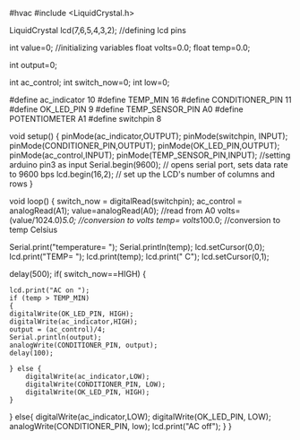 #hvac
#include <LiquidCrystal.h>

LiquidCrystal lcd(7,6,5,4,3,2);   //defining lcd pins

int value=0; //initializing variables
float volts=0.0; 
float temp=0.0;

int output=0;

int ac_control;
int switch_now=0;
int low=0;

#define ac_indicator 10
#define TEMP_MIN  16
#define CONDITIONER_PIN   11
#define OK_LED_PIN    	9
#define TEMP_SENSOR_PIN	A0
#define POTENTIOMETER A1
#define switchpin 8

void setup()
{
  pinMode(ac_indicator,OUTPUT);
  pinMode(switchpin, INPUT);
  pinMode(CONDITIONER_PIN,OUTPUT);
  pinMode(OK_LED_PIN,OUTPUT); 
  pinMode(ac_control,INPUT);
  pinMode(TEMP_SENSOR_PIN,INPUT);      //setting arduino pin3 as input
  Serial.begin(9600);   // opens serial port, sets data rate to 9600 bps
  lcd.begin(16,2);      // set up the LCD's number of columns and rows
}

void loop()
{
  switch_now = digitalRead(switchpin);
  ac_control = analogRead(A1);
  value=analogRead(A0);			  //read from A0
  volts=(value/1024.0)*5.0;      //conversion to volts
  temp= volts*100.0;             //conversion to temp Celsius
  
  
  Serial.print("temperature= "); 
  Serial.println(temp);
  lcd.setCursor(0,0);
  lcd.print("TEMP= ");
  lcd.print(temp);
  lcd.print(" C");
  lcd.setCursor(0,1);
  
  delay(500);
  if( switch_now==HIGH)
  {
    
    lcd.print("AC on ");
    if (temp > TEMP_MIN) 
    {  
    digitalWrite(OK_LED_PIN, HIGH);
    digitalWrite(ac_indicator,HIGH);
    output = (ac_control)/4;
    Serial.println(output);
    analogWrite(CONDITIONER_PIN, output);
    delay(100);
        
	} else {
        digitalWrite(ac_indicator,LOW);
        digitalWrite(CONDITIONER_PIN, LOW);
        digitalWrite(OK_LED_PIN, HIGH);
	}
  }
  else{
    digitalWrite(ac_indicator,LOW);
    digitalWrite(OK_LED_PIN, LOW);
    analogWrite(CONDITIONER_PIN, low);
    lcd.print("AC off");
  } 
}
